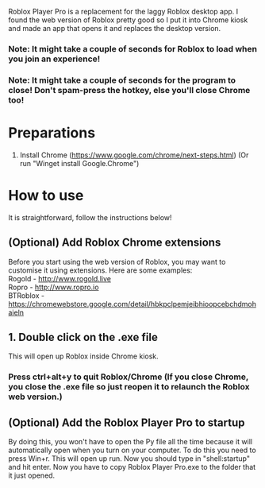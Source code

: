 Roblox Player Pro is a replacement for the laggy Roblox desktop app. I found the web version of Roblox pretty good so I put it into Chrome kiosk and made an app that opens it and replaces the desktop version.
### Note: It might take a couple of seconds for Roblox to load when you join an experience!
### Note: It might take a couple of seconds for the program to close! Don't spam-press the hotkey, else you'll close Chrome too!

# Preparations
1. Install Chrome (https://www.google.com/chrome/next-steps.html)
   (Or run "Winget install Google.Chrome")
   
# How to use 
It is straightforward, follow the instructions below!

## (Optional) Add Roblox Chrome extensions
Before you start using the web version of Roblox, you may want to customise it using extensions. Here are some examples:  
Rogold - http://www.rogold.live                        
Ropro - http://www.ropro.io                        
BTRoblox - https://chromewebstore.google.com/detail/hbkpclpemjeibhioopcebchdmohaieln                             

## 1. Double click on the .exe file
This will open up Roblox inside Chrome kiosk.
### Press ctrl+alt+y to quit Roblox/Chrome (If you close Chrome, you close the .exe file so just reopen it to relaunch the Roblox web version.)

## (Optional) Add the Roblox Player Pro to startup
By doing this, you won't have to open the Py file all the time because it will automatically open when you turn on your computer.
To do this you need to press Win+r. This will open up run. Now you should type in "shell:startup" and hit enter. Now you have to copy Roblox Player Pro.exe to the folder that it just opened.



